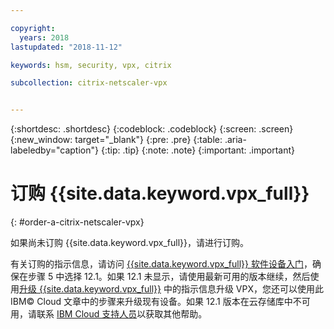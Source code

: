 ```yaml
---

copyright:
  years: 2018
lastupdated: "2018-11-12"

keywords: hsm, security, vpx, citrix

subcollection: citrix-netscaler-vpx


---
```


{:shortdesc: .shortdesc}
{:codeblock: .codeblock}
{:screen: .screen}
{:new_window: target="_blank"}
{:pre: .pre}
{:table: .aria-labeledby="caption"}
{:tip: .tip}
{:note: .note}
{:important: .important}

# 订购 {{site.data.keyword.vpx_full}}
{: #order-a-citrix-netscaler-vpx}

如果尚未订购 {{site.data.keyword.vpx_full}}，请进行订购。

有关订购的指示信息，请访问 [{{site.data.keyword.vpx_full}} 软件设备入门](/docs/infrastructure/citrix-netscaler-vpx?topic=citrix-netscaler-vpx-getting-started-with-citrix-netscaler-vpx-software-appliance)，确保在步骤 5 中选择 12.1。如果 12.1 未显示，请使用最新可用的版本继续，然后使用[升级 {{site.data.keyword.vpx_full}}](/docs/infrastructure/citrix-netscaler-vpx?topic=citrix-netscaler-vpx-upgrading-your-citrix-netscaler-vpx) 中的指示信息升级 VPX，您还可以使用此 IBM©  Cloud 文章中的步骤来升级现有设备。如果 12.1 版本在云存储库中不可用，请联系 [IBM Cloud 支持人员](/docs/get-support?topic=get-support-contacting-bluemix-support-dedicated-local)以获取其他帮助。
